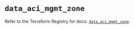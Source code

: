 # `data_aci_mgmt_zone`

Refer to the Terraform Registry for docs: [`data_aci_mgmt_zone`](https://registry.terraform.io/providers/ciscodevnet/aci/2.17.0/docs/data-sources/mgmt_zone).
